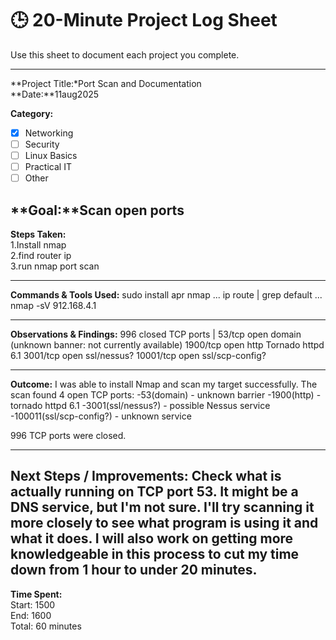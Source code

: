 # 🕒 20-Minute Project Log Sheet

Use this sheet to document each project you complete.

---

**Project Title:*Port Scan and Documentation  
**Date:**11aug2025  

**Category:**  
- [x] Networking  
- [ ] Security  
- [ ] Linux Basics  
- [ ] Practical IT  
- [ ] Other  

**Goal:**Scan open ports  
---

**Steps Taken:**  
1.Install nmap  
2.find router ip  
3.run nmap port scan  

---

**Commands & Tools Used:**
sudo install apr nmap ...
ip route | grep default ...
nmap -sV 912.168.4.1
  
---

**Observations & Findings:**
996 closed TCP ports |
53/tcp    open  domain          (unknown banner: not currently available)
1900/tcp  open  http            Tornado httpd 6.1
3001/tcp  open  ssl/nessus?
10001/tcp open  ssl/scp-config?
  
---

**Outcome:**
I was able to install Nmap and scan my target successfully.
The scan found 4 open TCP ports:
-53(domain) - unknown barrier
-1900(http) - tornado httpd 6.1
-3001(ssl/nessus?) - possible Nessus service
-100011(ssl/scp-config?) - unknown service

996 TCP ports were closed. 

---

**Next Steps / Improvements:** 
Check what is actually running on TCP port 53. It might be a DNS service,
but I'm not sure. I'll try scanning it more closely to see what program
is using it and what it does. I will also work on getting more knowledgeable in this process to cut my time down from 1 hour to under 20 minutes.    
---

**Time Spent:**  
Start: 1500  
End:   1600  
Total:  60  minutes
